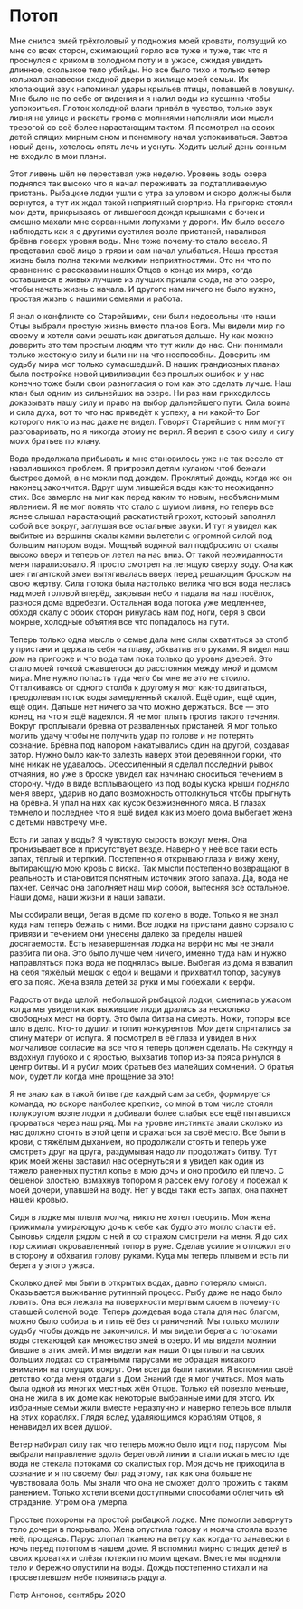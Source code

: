 # Потоп

Мне снился змей трёхголовый у подножия моей кровати, ползущий ко мне со всех сторон, сжимающий горло все туже и туже, так что я проснулся с криком в холодном поту и в ужасе, ожидая увидеть длинное, скользкое тело убийцы. Но все было тихо и только ветер колыхал занавески входной двери в жилище моей семьи. Их хлопающий звук напоминал удары крыльев птицы, попавшей в ловушку. Мне было не по себе от видения и я налил воды из кувшина чтобы успокоиться. Глоток холодной влаги привёл в чувство, только звук ливня на улице и раскаты грома с молниями наполняли мои мысли тревогой со всё более нарастающим тактом. Я посмотрел на своих детей спящих мирным сном и понемногу начал успокаиваться. Завтра новый день, хотелось опять лечь и уснуть. Ходить целый день сонным не входило в мои планы.

Этот ливень шёл не переставая уже неделю. Уровень воды озера поднялся так высоко что я начал переживать за подтапливаемую пристань. Рыбацкие лодки ушли с утра за уловом и скоро должны были вернутся, а тут их ждал такой неприятный сюрприз. На пригорке стояли мои дети, прикрываясь от лившегося дождя крышками с бочек и смешно махали мне сорванными лопухами у дороги. Им было весело наблюдать как я с другими суетился возле пристаней, наваливая брёвна поверх уровня воды. Мне тоже почему-то стало весело. Я представил своё лицо в грязи и сам начал улыбаться. Наша  простая жизнь была полна такими мелкими неприятностями. Это ни что по сравнению с рассказами наших Отцов о конце их мира, когда оставшиеся в живых лучшие из лучших пришли сюда, на это озеро, чтобы начать жизнь с начала. И другого нам ничего не было нужно, простая жизнь с нашими семьями и работа. 

Я знал о конфликте со Старейшими, они были недовольны что наши Отцы выбрали простую жизнь вместо планов Бога. Мы видели мир по своему и хотели сами решать как двигаться дальше. Ну как можно доверить это тем простым людям что тут жили до нас. Они понимали только жестокую силу и были ни на что неспособны. Доверить им судьбу мира мог только сумасшедший. В наших грандиозных планах была постройка новой цивилизации без прошлых ошибок и у нас конечно тоже были свои разногласия о том как это сделать лучше. Наш клан был одним из сильнейших на озере. Ни раз нам приходилось доказывать нашу силу и право на выбор дальнейшего пути. Сила воина и сила духа, вот то что нас приведёт к успеху, а ни какой-то Бог которого никто из нас даже не видел. Говорят Старейшие с ним могут разговаривать, но я никогда этому не верил. Я верил в свою силу и силу моих братьев по клану. 

Вода продолжала прибывать и мне становилось уже не так весело от навалившихся проблем. Я пригрозил детям кулаком чтоб бежали быстрее домой, а не мокли под дождем. Проклятый дождь, когда же он наконец закончится. Вдруг шум лившейся воды как-то неожиданно стих. Все замерло на миг как перед каким то новым, необъяснимым явлением. Я не мог понять что стало с шумом ливня, но теперь все яснее слышал нарастающий раскатистый грохот, который заполнял собой все вокруг, заглушая все остальные звуки. И тут я увидел как выбитые из вершины скалы камни вылетели с огромной силой под большим напором воды. Мощный водяной вал подбросило от скалы высоко вверх и теперь он летел на нас вниз. От такой неожиданности меня парализовало. Я просто смотрел на летящую сверху воду. Она как шея гигантской змеи вытягивалась вверх перед решающим броском на свою жертву. Сила потока была настолько велика что вся вода неслась над моей головой вперёд, закрывая небо и падала на наш посёлок, разнося дома вдребезги. Остальная вода потока уже медленнее, обходя скалу с обоих сторон ринулась нам под ноги, беря в свои мокрые, холодные объятия все что попадалось на пути.

Теперь только одна мысль о семье дала мне силы схватиться за столб у пристани и держать себя на плаву, обхватив его руками. Я видел наш дом на пригорке и что вода там пока только до уровня дверей. Это стало моей точкой сжавшегося до расстояния между мной и домом мира. Мне нужно попасть туда чего бы мне не это не стоило. Отталкиваясь от одного столба к другому я мог как-то двигаться, преодолевая поток воды замедленный скалой. Ещё один, ещё один, ещё один. Дальше нет ничего за что можно держаться. Все — это конец, на что я ещё надеялся. Я не мог плыть против такого течения. Вокруг проплывали бревна от разваленных пристаней. Я мог только молить удачу чтобы не получить удар по голове и не потерять сознание. Брёвна под напором накатывались один на другой, создавая затор. Нужно было как-то залезть наверх этой деревянной горки, что мне никак не удавалось. Обессиленный я сделал последний рывок отчаяния, но уже в броске увидел как начинаю сноситься течением в сторону. Чудо в виде всплывающего из под воды куска крыши подняло меня вверх, ударив но дало возможность оттолкнуться чтобы прыгнуть на брёвна. Я упал на них как кусок безжизненного мяса. В глазах темнело и последнее что я ещё видел как из моего дома выбегает жена с детьми навстречу мне.

Есть ли запах у воды? Я чувствую сырость вокруг меня. Она пронизывает все и присутствует везде. Наверно у неё все таки есть запах, тёплый и терпкий. Постепенно я открываю глаза и вижу жену, вытирающую мою кровь с виска. Так мысли постепенно возвращают в реальность и становится понятным источник этого запаха. Да, вода не пахнет. Сейчас она заполняет наш мир собой, вытесняя все остальное. Наши дома, наши жизни и наши запахи. 

Мы собирали вещи, бегая в доме по колено в воде. Только я не знал куда нам теперь бежать с ними. Все лодки на пристани давно сорвало с привязи и течением они унесены далеко за пределы нашей досягаемости. Есть незавершенная лодка на верфи но мы не знали разбита ли она. Это было лучше чем ничего, именно туда нам и нужно направляться пока вода не поднялась выше. Выбегая из дома я взвалил на себя тяжёлый мешок с едой и вещами и прихватил топор, засунув его за пояс. Жена взяла детей за руки и мы побежали к верфи.

Радость от вида целой, небольшой рыбацкой лодки, сменилась ужасом когда мы увидели как выжившие люди дрались за несколько свободных мест на борту. Это была битва на смерть. Ножи, топоры все шло в дело. Кто-то душил и топил конкурентов. Мои дети спрятались за спину матери от испуга. Я посмотрел в её глаза и увидел в них молчаливое согласие на все что я теперь должен сделать. На секунду я вздохнул глубоко и с яростью, выхватив топор из-за пояса ринулся в центр битвы. И я рубил моих братьев без малейших сомнений. О братья мои, будет ли когда мне прощение за это!

Я не знаю как в такой битве где каждый сам за себя, формируется команда, но вскоре наиболее крепкие, со мной в том числе стояли полукругом возле лодки и добивали более слабых все ещё пытавшихся прорваться через наш ряд. Мы на уровне инстинкта знали сколько из нас должно стоять в этой цепи и сражаться за своё место. Все были в крови, с тяжёлым дыханием, но продолжали стоять и теперь уже смотреть друг на друга, раздумывая надо ли продолжать битву. Тут крик моей жены заставил нас обернуться и я увидел как один из тяжело раненных пустил копье в мою дочь и оно пробило ей плечо. С бешеной злостью, взмахнув топором я рассек ему голову и побежал к моей дочери, упавшей на воду. Нет у воды таки есть запах, она пахнет нашей кровью.

Сидя в лодке мы плыли молча, никто не хотел говорить. Моя жена прижимала умирающую дочь к себе как будто это могло спасти её. Сыновья сидели рядом с ней и со страхом смотрели на меня. Я до сих пор сжимал окровавленный топор в руке. Сделав усилие я отложил его в сторону и обхватил голову руками. Куда мы теперь плывем и есть ли берега у этого ужаса. 

Сколько дней мы были в открытых водах, давно потеряло смысл. Оказывается выживание рутинный процесс. Рыбу даже не надо было ловить. Она вся лежала на поверхности мертвым слоем в почему-то ставшей соленой воде. Теперь дождевая вода стала для нас благом, можно было собирать и пить её без ограничений. Мы только молили судьбу чтобы дождь не закончился. И мы видели берега с потоками воды стекающей как множество змей в озеро. И мы видели молнии бившие в этих змей. И мы видели как наши Отцы плыли на своих больших лодках со странными парусами не обращая никакого внимания на тонущих вокруг. Они всегда были такими. Я вспомнил своё детство когда меня отдали в Дом Знаний где я мог учиться. Моя мать была одной из многих местных жён Отцов. Только ей повезло меньше, она не жила в их доме как некоторые выбранные ими для этого. Их избранные семьи жили вместе неразлучно и наверно теперь все плыли на этих кораблях. Глядя вслед удаляющимся кораблям Отцов, я ненавидел их всей душой.

Ветер набирал силу так что теперь можно было идти под парусом. Мы выбрали направление вдоль береговой линии и стали искать место где вода не стекала потоками со скалистых гор. Моя дочь не приходила в сознание и я по своему был рад этому, так как она больше не чувствовала боль. Мы знали что она не сможет долго прожить с таким ранением. Только хотели всеми доступными способами облегчить ей страдание. Утром она умерла. 

Простые похороны на простой рыбацкой лодке. Мне помогли завернуть тело дочери в покрывало. Жена опустила голову и молча стояла возле неё, прощаясь. Парус хлопал тканью на ветру как когда-то занавески в ночь перед потопом в нашем доме. Я вспомнил мирно спящих детей в своих кроватях и слёзы потекли по моим щекам. Вместе мы подняли тело и бережно опустили на воды. Дождь постепенно стихал и на просветлевшем небе появилась радуга.

Петр Антонов, сентябрь 2020
